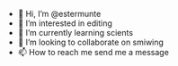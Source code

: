- 👋 Hi, I’m @estermunte
- 👀 I’m interested in editing
- 🌱 I’m currently learning scients
- 💞️ I’m looking to collaborate on smiwing
- 📫 How to reach me send me a message

<!---
estermunte/estermunte is a ✨ special ✨ repository because its `README.md` (this file) appears on your GitHub profile.
You can click the Preview link to take a look at your changes.
--->
